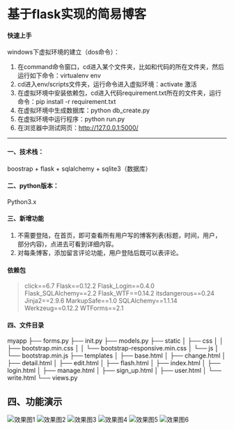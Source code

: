 # 基于flask实现的简易博客

#### 快速上手
windows下虚拟环境的建立（dos命令）：
1. 在command命令窗口，cd进入某个文件夹，比如和代码的所在文件夹，然后运行如下命令：virtualenv env
2. cd进入env/scripts文件夹，运行命令进入虚拟环境：activate  激活   
3. 在虚拟环境中安装依赖包，cd进入代码requirement.txt所在的文件夹，运行命令：pip install -r requirement.txt
4. 在虚拟环境中生成数据库：python db_create.py
5. 在虚拟环境中运行程序：python run.py
6. 在浏览器中测试网页：http://127.0.0.1:5000/

***
#### 一、技术栈： 
boostrap + flask + sqlalchemy + sqlite3（数据库）

#### 二、python版本： 
Python3.x

#### 三、新增功能
1. 不需要登陆，在首页，即可查看所有用户写的博客列表(标题，时间，用户，部分内容)，点进去可看到详细内容。
2. 对每条博客，添加留言评论功能，用户登陆后既可以表评论。

#### 依赖包
> click==6.7
Flask==0.12.2
Flask_Login==0.4.0
Flask_SQLAlchemy==2.2
Flask_WTF==0.14.2
itsdangerous==0.24
Jinja2==2.9.6
MarkupSafe==1.0
SQLAlchemy==1.1.14
Werkzeug==0.12.2
WTForms==2.1

#### 四、文件目录
myapp 
├── forms.py 
├── init.py 
├── models.py 
├── static 
│ ├── css 
│ │ ├── bootstrap.min.css 
│ │ └── bootstrap-responsive.min.css 
│ └── js 
│ └── bootstrap.min.js 
├── templates 
│ ├── base.html 
│ ├── change.html 
│ ├── detail.html 
│ ├── edit.html 
│ ├── flash.html 
│ ├── index.html 
│ ├── login.html 
│ ├── manage.html 
│ ├── sign_up.html 
│ ├── user.html 
│ └── write.html 
└── views.py

## 四、功能演示  
![效果图1](https://github.com/Ylisen/TankGame/tree/master/images/效果图1.png)
![效果图2](https://github.com/Ylisen/TankGame/tree/master/images/效果图2.png)
![效果图3](https://github.com/Ylisen/TankGame/tree/master/images/效果图3.png)
![效果图4](https://github.com/Ylisen/TankGame/tree/master/images/效果图4.png)
![效果图5](https://github.com/Ylisen/TankGame/tree/master/images/效果图5.png)
![效果图6](https://github.com/Ylisen/TankGame/tree/master/images/效果图6.png)
